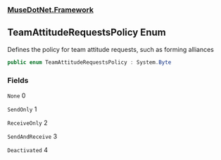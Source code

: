 ### [MuseDotNet.Framework](./MuseDotNet-Framework.md 'MuseDotNet.Framework')
## TeamAttitudeRequestsPolicy Enum
Defines the policy for team attitude requests, such as forming alliances  
```csharp
public enum TeamAttitudeRequestsPolicy : System.Byte
```
### Fields
<a name='TeamAttitudeRequestsPolicy-None'></a>
`None` 0  
  
  
<a name='TeamAttitudeRequestsPolicy-SendOnly'></a>
`SendOnly` 1  
  
  
<a name='TeamAttitudeRequestsPolicy-ReceiveOnly'></a>
`ReceiveOnly` 2  
  
  
<a name='TeamAttitudeRequestsPolicy-SendAndReceive'></a>
`SendAndReceive` 3  
  
  
<a name='TeamAttitudeRequestsPolicy-Deactivated'></a>
`Deactivated` 4  
  
  
